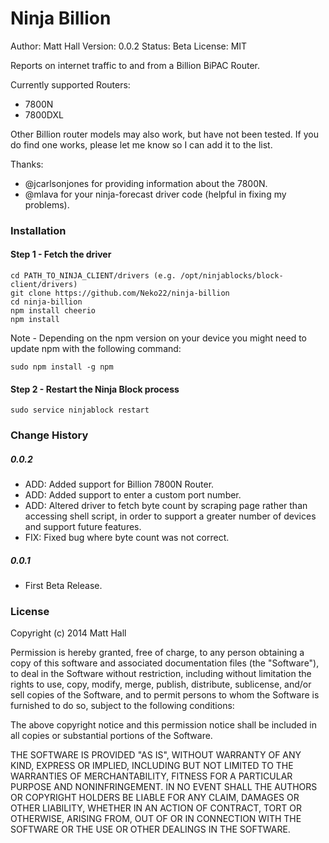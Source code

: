 Ninja Billion
=================
Author: Matt Hall
Version: 0.0.2
Status: Beta
License: MIT

Reports on internet traffic to and from a Billion BiPAC Router.

Currently supported Routers:
 - 7800N
 - 7800DXL
 
Other Billion router models may also work, but have not been tested.
If you do find one works, please let me know so I can add it to the list.

Thanks:
 - @jcarlsonjones for providing information about the 7800N.
 - @mlava for your ninja-forecast driver code (helpful in fixing my problems).

### Installation
#### Step 1 - Fetch the driver
```
cd PATH_TO_NINJA_CLIENT/drivers (e.g. /opt/ninjablocks/block-client/drivers)
git clone https://github.com/Neko22/ninja-billion
cd ninja-billion 
npm install cheerio
npm install
```
Note - Depending on the npm version on your device you might need to update npm with the following command:
```
sudo npm install -g npm
```


#### Step 2 - Restart the Ninja Block process
```
sudo service ninjablock restart
```


### Change History
##### 0.0.2
- ADD: Added support for Billion 7800N Router.
- ADD: Added support to enter a custom port number.
- ADD: Altered driver to fetch byte count by scraping page rather than accessing shell script, in order to support a greater number of devices and support future features. 
- FIX: Fixed bug where byte count was not correct.

##### 0.0.1
- First Beta Release.


### License
Copyright (c) 2014 Matt Hall

Permission is hereby granted, free of charge, to any person obtaining a copy
of this software and associated documentation files (the "Software"), to deal
in the Software without restriction, including without limitation the rights
to use, copy, modify, merge, publish, distribute, sublicense, and/or sell
copies of the Software, and to permit persons to whom the Software is
furnished to do so, subject to the following conditions:

The above copyright notice and this permission notice shall be included in
all copies or substantial portions of the Software.

THE SOFTWARE IS PROVIDED "AS IS", WITHOUT WARRANTY OF ANY KIND, EXPRESS OR
IMPLIED, INCLUDING BUT NOT LIMITED TO THE WARRANTIES OF MERCHANTABILITY,
FITNESS FOR A PARTICULAR PURPOSE AND NONINFRINGEMENT. IN NO EVENT SHALL THE
AUTHORS OR COPYRIGHT HOLDERS BE LIABLE FOR ANY CLAIM, DAMAGES OR OTHER
LIABILITY, WHETHER IN AN ACTION OF CONTRACT, TORT OR OTHERWISE, ARISING FROM,
OUT OF OR IN CONNECTION WITH THE SOFTWARE OR THE USE OR OTHER DEALINGS IN
THE SOFTWARE.
